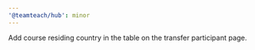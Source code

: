 ```yaml
---
'@teamteach/hub': minor
---
```


Add course residing country in the table on the transfer participant page.
